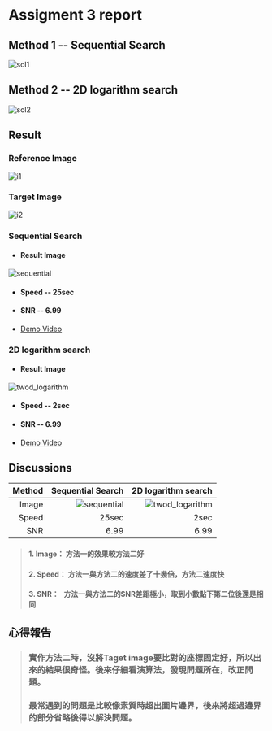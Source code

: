 # Assigment 3 report
## Method 1 -- Sequential Search
![sol1](https://user-images.githubusercontent.com/32957934/35378507-05e8829c-01ee-11e8-9e20-0d619c116baa.gif)
## Method 2 -- 2D logarithm search
![sol2](https://user-images.githubusercontent.com/32957934/35378516-0bdb7038-01ee-11e8-8f36-ecf50a21ca0d.gif)
## Result 
### Reference Image
![i1](https://user-images.githubusercontent.com/32957934/35378820-0e1e4f2c-01ef-11e8-858e-5a5c29c2228f.jpg)
### Target Image
![i2](https://user-images.githubusercontent.com/32957934/35378822-0ff54a8a-01ef-11e8-8d3e-2b4a70bf8ca8.jpg)
### Sequential Search
* #### Result Image
![sequential](https://user-images.githubusercontent.com/32957934/35378846-2245077a-01ef-11e8-80ee-e5f151f924f8.jpg)
* #### Speed -- 25sec
* #### SNR   -- 6.99
* [Demo Video](https://drive.google.com/open?id=1LfmeG-TdzEAbdtVgR9viPkM4XXR9AKph)
### 2D logarithm search
* #### Result Image
![twod_logarithm](https://user-images.githubusercontent.com/32957934/35378847-22701f1e-01ef-11e8-9faf-dad82c51df91.jpg)

* #### Speed -- 2sec
* #### SNR   -- 6.99
* [Demo Video](https://drive.google.com/open?id=1XqP8UPraJlG4hrFNwwDuKqoliyvGeqWv)

## Discussions

| Method | Sequential Search | 2D logarithm search |
|-------:|------------------:|--------------------:|
| Image  |![sequential](https://user-images.githubusercontent.com/32957934/35378846-2245077a-01ef-11e8-80ee-e5f151f924f8.jpg) | ![twod_logarithm](https://user-images.githubusercontent.com/32957934/35378847-22701f1e-01ef-11e8-9faf-dad82c51df91.jpg)|
| Speed  | 25sec | 2sec |
|  SNR   | 6.99 | 6.99 |

>#### 1. Image： 方法一的效果較方法二好
>#### 2. Speed： 方法一與方法二的速度差了十幾倍，方法二速度快
>#### 3. SNR：   方法一與方法二的SNR差距極小，取到小數點下第二位後還是相同

## 心得報告
>### 實作方法二時，沒將Taget image要比對的座標固定好，所以出來的結果很奇怪。後來仔細看演算法，發現問題所在，改正問題。 
>### 最常遇到的問題是比較像素質時超出圖片邊界，後來將超過邊界的部分省略後得以解決問題。 
